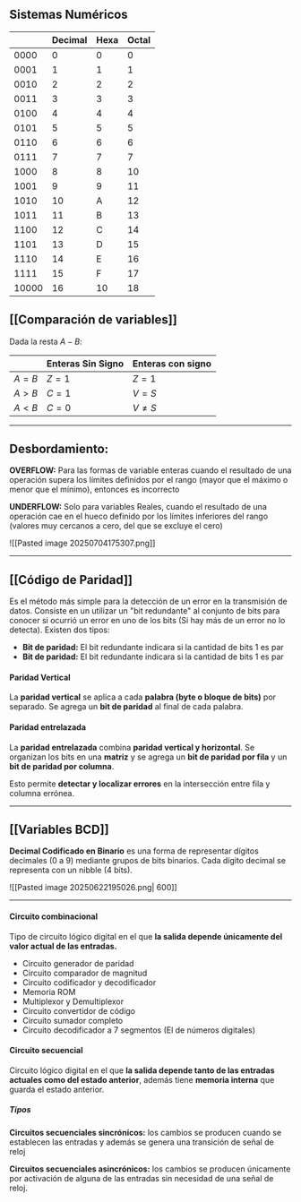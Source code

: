## Sistemas Numéricos

|       | Decimal | Hexa | Octal |
| ----- | :------ | :--- | ----- |
| 0000  | 0       | 0    | 0     |
| 0001  | 1       | 1    | 1     |
| 0010  | 2       | 2    | 2     |
| 0011  | 3       | 3    | 3     |
| 0100  | 4       | 4    | 4     |
| 0101  | 5       | 5    | 5     |
| 0110  | 6       | 6    | 6     |
| 0111  | 7       | 7    | 7     |
| 1000  | 8       | 8    | 10    |
| 1001  | 9       | 9    | 11    |
| 1010  | 10      | A    | 12    |
| 1011  | 11      | B    | 13    |
| 1100  | 12      | C    | 14    |
| 1101  | 13      | D    | 15    |
| 1110  | 14      | E    | 16    |
| 1111  | 15      | F    | 17    |
| 10000 | 16      | 10   | 18    |

## [[Comparación de variables]]
Dada la resta $A-B$:

|       | Enteras Sin Signo | Enteras con signo |
| ----- | ----------------- | ----------------- |
| $A=B$ | $Z=1$             | $Z=1$             |
| $A>B$ | $C=1$             | $V=S$             |
| $A<B$ | $C=0$             | $V\neq S$         |


---
## Desbordamiento:

**OVERFLOW:** Para las formas de variable enteras cuando el resultado de una operación supera los límites definidos por el rango (mayor que el máximo o menor que el mínimo), entonces es incorrecto

**UNDERFLOW:** Solo para variables Reales, cuando el resultado de una operación cae en el hueco definido por los límites inferiores del rango (valores muy cercanos a cero, del que se excluye el cero)

![[Pasted image 20250704175307.png]]


---
## [[Código de Paridad]]

Es el método más simple para la detección de un error en la transmisión de datos. Consiste en un utilizar un "bit redundante" al conjunto de bits para conocer si ocurrió un error en uno de los bits (Si hay más de un error no lo detecta). Existen dos tipos:

- **Bit de paridad:** El bit redundante indicara si la cantidad de bits 1 es par
- **Bit de paridad:** El bit redundante indicara si la cantidad de bits 1 es par

#### Paridad Vertical
La **paridad vertical** se aplica a cada **palabra (byte o bloque de bits)** por separado. Se agrega un **bit de paridad** al final de cada palabra.

#### Paridad entrelazada
La **paridad entrelazada** combina **paridad vertical y horizontal**. Se organizan los bits en una **matriz** y se agrega un **bit de paridad por fila** y un **bit de paridad por columna**.

Esto permite **detectar y localizar errores** en la intersección entre fila y columna errónea.

---
## [[Variables BCD]]
**Decimal Codificado en Binario** es una forma de representar dígitos decimales (0 a 9) mediante grupos de bits binarios. Cada dígito decimal se representa con un nibble (4 bits).

![[Pasted image 20250622195026.png| 600]]

---
#### Circuito combinacional
Tipo de circuito lógico digital en el que **la salida depende únicamente del valor actual de las entradas.**

- Circuito generador de paridad
- Circuito comparador de magnitud
- Circuito codificador y decodificador
- Memoria ROM
- Multiplexor y Demultiplexor
- Circuito convertidor de código
- Circuito sumador completo
- Circuito decodificador a 7 segmentos (El de números digitales)

#### Circuito secuencial
Circuito lógico digital en el que **la salida depende tanto de las entradas actuales como del estado anterior**, además tiene **memoria interna** que guarda el estado anterior.

##### Tipos 
**Circuitos secuenciales sincrónicos:** los cambios se producen cuando se establecen las entradas y además se genera una transición de señal de reloj

**Circuitos secuenciales asincrónicos:** los cambios se producen únicamente por activación de alguna de las entradas sin necesidad de una señal de reloj.

